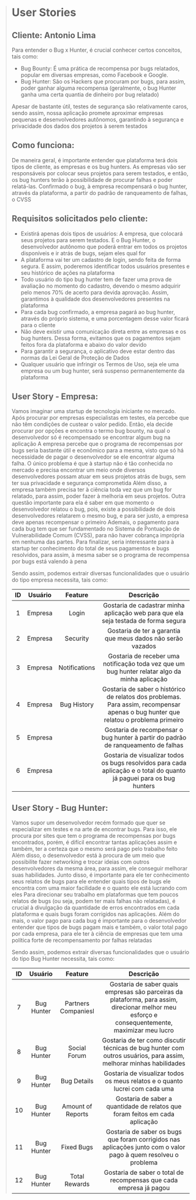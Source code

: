 > # User Stories
>
> ## Cliente: Antonio Lima
>
> Para entender o Bug x Hunter, é crucial conhecer certos conceitos, tais como:
>
> - Bug Bounty: É uma prática de recompensa por bugs relatados, popular em diversas empresas, como Facebook e Google.
> - Bug Hunter: São os Hackers que procuram por bugs, para assim, poder ganhar alguma recompensa (geralmente, o bug Hunter ganha uma certa quantia de dinheiro por bug relatado)
>
> Apesar de bastante útil, testes de segurança são relativamente caros, sendo assim, nossa aplicação promete aproximar empresas pequenas e desenvolvedores autônomos, garantindo à segurança e privacidade dos dados dos projetos à serem testados
>
> ## Como funciona:
>
> De maneira geral, é importante entender que plataforma terá dois tipos de cliente, as empresas e os bug hunters. As empresas vão ser responsáveis por colocar seus projetos para serem testados, e então, os bug hunters terão à possibilidade de procurar falhas e poder relatá-las. Confirmado o bug, à empresa recompensará o bug hunter, através da plataforma, a partir do padrão de ranqueamento de falhas, o CVSS
>
> ## Requisitos solicitados pelo cliente:
>
> - Existirá apenas dois tipos de usuários: A empresa, que colocará seus projetos para serem testados. E o Bug Hunter, o desenvolvedor autônomo que poderá entrar em todos os projetos disponíveis e ir atrás de bugs, sejam eles qual for
> - A plataforma vai ter um cadastro de login, sendo feita de forma segura. E assim, poderemos identificar todos usuários presentes e seu histórico de ações na plataforma
> - Todo usuário do tipo bug hunter tem de fazer uma prova de avaliação no momento do cadastro, devendo o mesmo adquirir pelo menos 70% de acerto para devida aprovação. Assim, garantimos à qualidade dos desenvolvedores presentes na plataforma
> - Para cada bug confirmado, a empresa pagará ao bug hunter, através do próprio sistema, e uma porcentagem desse valor ficará para o cliente
> - Não deve existir uma comunicação direta entre as empresas e os bug hunters. Dessa forma, evitamos que os pagamentos sejam feitos fora da plataforma e abaixo do valor devido
> - Para garantir a segurança, o aplicativo deve estar dentro das normas da Lei Geral de Proteção de Dados
> - Qualquer usuário que infringir os Termos de Uso, seja ele uma empresa ou um bug hunter, será suspenso permanentemente da plataforma
>
> ## User Story - Empresa:
>
> Vamos imaginar uma startup de tecnologia iniciante no mercado. Após procurar por empresas especialistas em testes, ela percebe que não têm condições de custear o valor pedido. Então, ela decide procurar por opções e encontra o termo bug bounty, na qual o desenvolvedor só é recompensado se encontrar algum bug na aplicação
> A empresa percebe que o programa de recompensas por bugs seria bastante útil e econômico para a mesma, visto que só há necessidade de pagar o desenvolvedor se ele encontrar alguma falha. O único problema é que à startup não é tão conhecida no mercado e precisa encontrar um meio onde diversos desenvolvedores possam atuar em seus projetos atrás de bugs, sem ter sua privacidade e segurança comprometida
> Além disso, a empresa também precisa ter à ciência toda vez que um bug for relatado, para assim, poder fazer à melhoria em seus projetos. Outra questão importante para ela é saber em que momento o desenvolvedor relatou o bug, pois, existe a possibilidade de dois desenvolvedores relatarem o mesmo bug, e para ser justo, a empresa deve apenas recompensar o primeiro
> Ademais, o pagamento para cada bug tem que ser fundamentado no Sistema de Pontuação de Vulnerabilidade Comum (CVSS), para não haver cobrança imprópria em nenhuma das partes. Para finalizar, seria interessante para à startup ter conhecimento do total de seus pagamentos e bugs resolvidos, para assim, à mesma saber se o programa de recompensa por bugs está valendo à pena
>
> Sendo assim, podemos extrair diversas funcionalidades que o usuário do tipo empresa necessita, tais como:
>
> | ID  | Usuário |    Feature    |                                                              Descrição                                                              |
> | :-: | :-----: | :-----------: | :---------------------------------------------------------------------------------------------------------------------------------: |
> |  1  | Empresa |     Login     |                         Gostaria de cadastrar minha aplicação web para que ela seja testada de forma segura                         |
> |  2  | Empresa |   Security    |                                     Gostaria de ter a garantia que meus dados não serão vazados                                     |
> |  3  | Empresa | Notifications |                   Gostaria de receber uma notificação toda vez que um bug hunter relatar algo da minha aplicação                    |
> |  4  | Empresa |  Bug History  | Gostaria de saber o histórico de relatos dos problemas. Para assim, recompensar apenas o bug hunter que relatou o problema primeiro |
> |  5  | Empresa |               |                          Gostaria de recompensar o bug hunter à partir do padrão de ranqueamento de falhas                          |
> |  6  | Empresa |               |        Gostaria de visualizar todos os bugs resolvidos para cada aplicação e o total do quanto já paguei para os bug hunters        |
>
> ## User Story - Bug Hunter:
>
> Vamos supor um desenvolvedor recém formado que quer se especializar em testes e na arte de encontrar bugs. Para isso, ele procura por sites que tem o programa de recompensas por bugs encontrados, porém, é difícil encontrar tantas aplicações assim e também, ter a certeza que o mesmo será pago pelo trabalho feito
> Além disso, o desenvolvedor está à procura de um meio que possibilite fazer networking e trocar ideias com outros desenvolvedores da mesma área, para assim, ele conseguir melhorar suas habilidades. Junto disso, é importante para ele ter conhecimento seus relatos de bugs para ele entender quais tipos de bugs ele encontra com uma maior facilidade e o quanto ele está lucrando com eles
> Para direcionar seu trabalho em plataformas que tem poucos relatos de bugs (ou seja, podem ter mais falhas não relatadas), é crucial à divulgação da quantidade de erros encontrados em cada plataforma e quais bugs foram corrigidos nas aplicações. Além do mais, o valor pago para cada bug é importante para o desenvolvedor entender que tipos de bugs pagam mais e também, o valor total pago por cada empresa, para ele ter à ciência de empresas que tem uma política forte de recompensamento por falhas relatadas
>
> Sendo assim, podemos extrair diversas funcionalidades que o usuário do tipo Bug Hunter necessita, tais como:
>
> | ID  |  Usuário   |       Feature       |                                                                    Descrição                                                                    |
> | :-: | :--------: | :-----------------: | :---------------------------------------------------------------------------------------------------------------------------------------------: |
> |  7  | Bug Hunter | Partners Companiesl | Gostaria de saber quais empresas são parceiras da plataforma, para assim, direcionar melhor meu esforço e consequentemente, maximizar meu lucro |
> |  8  | Bug Hunter |    Social Forum     |                Gostaria de ter como discutir técnicas de bug hunter com outros usuários, para assim, melhorar minhas habilidades                |
> |  9  | Bug Hunter |     Bug Details     |                                   Gostaria de visualizar todos os meus relatos e o quanto lucrei com cada uma                                   |
> | 10  | Bug Hunter |  Amount of Reports  |                                  Gostaria de saber a quantidade de relatos que foram feitos em cada aplicação                                   |
> | 11  | Bug Hunter |     Fixed Bugs      |                 Gostaria de saber os bugs que foram corrigidos nas aplicações junto com o valor pago à quem resolveu o problema                 |
> | 12  | Bug Hunter |    Total Rewards    |                                       Gostaria de saber o total de recompensas que cada empresa já pagou                                        |
